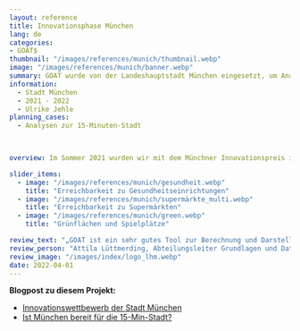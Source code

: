 ```yaml
---
layout: reference
title: Innovationsphase München
lang: de
categories:
- GOAT$
thumbnail: "/images/references/munich/thumbnail.webp"
image: "/images/references/munich/banner.webp"
summary: GOAT wurde von der Landeshauptstadt München eingesetzt, um Analysen rund um die 15-Minuten-Stadt durchzuführen. 
information:
  - Stadt München
  - 2021 - 2022
  - Ulrike Jehle
planning_cases:
  - Analysen zur 15-Minuten-Stadt 

  

overview: Im Sommer 2021 wurden wir mit dem Münchner Innovationspreis in der Kategorie „Emissionsfreie Mobilität in München“ ausgezeichnet. Im Anschluss folgte eine 1-jährige Innovationsphase, in der GOAT in verschiedenen Referaten der Landeshauptstadt München eingesetzt wurde, um verschiedenste Analysen rund um die 15-Minuten-Stadt durchzuführen. 

slider_items:
  - image: "/images/references/munich/gesundheit.webp"
    title: "Erreichbarkeit zu Gesundheitseinrichtungen"
  - image: "/images/references/munich/supermärkte_multi.webp"
    title: "Erreichbarkeit zu Supermärkten"
  - image: "/images/references/munich/green.webp"
    title: "Grünflächen und Spielplätze"

review_text: "„GOAT ist ein sehr gutes Tool zur Berechnung und Darstellung von Erreichbarkeiten in der Verkehrs- und Stadtplanung.”"
review_person: "Attila Lüttmerding, Abteilungsleiter Grundlagen und Daten, Mobilitätsreferat, Landeshauptstadt München"
review_image: "/images/index/logo_lhm.webp"
date: 2022-04-01
---
```



**Blogpost zu diesem Projekt:**
- [Innovationswettbewerb der Stadt München](../../posts/2021-08-06-innovationswettbewerb-der-stadt-munchen/ "Innovationswettbewerb der Stadt München")
- [Ist München bereit für die 15-Min-Stadt?](../../posts/2022-07-13-is-munich-15-minute-city-ready/ "Ist München bereit für die 15-Min-Stadt?")

